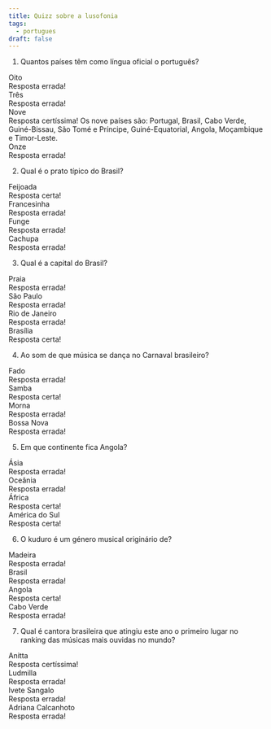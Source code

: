 ```yaml
---
title: Quizz sobre a lusofonia
tags:
  - portugues
draft: false
---
```

1. Quantos países têm como língua oficial o português?

<e-card color="1">
  <div>Oito</div>
  <div>
Resposta errada!
  </div>
</e-card>

<e-card color="2">
  <div>Três</div>
  <div>
Resposta errada!
  </div>
</e-card>

<e-card color="3">
  <div>Nove</div>
<div>
Resposta certíssima!
Os nove países são: Portugal, Brasil, Cabo Verde, Guiné-Bissau, São Tomé e Príncipe, Guiné-Equatorial, Angola, Moçambique e Timor-Leste.
</div>
</e-card>

<e-card color="4">
  <div>Onze</div>
  <div>
Resposta errada!
  </div>
</e-card>

2. Qual é o prato típico do Brasil?

<e-card color="5">
  <div>Feijoada</div>
  <div>
Resposta certa!
  </div>
</e-card>

<e-card color="6">
  <div>Francesinha</div>
  <div>
Resposta errada!
  </div>
</e-card>

<e-card color="7">
  <div>Funge</div>
<div>
Resposta errada!
</div>
</e-card>

<e-card color="8">
  <div>Cachupa</div>
  <div>
Resposta errada!
  </div>
</e-card>

3. Qual é a capital do Brasil?

<e-card color="9">
  <div>Praia</div>
  <div>
Resposta errada!
  </div>
</e-card>

<e-card color="10">
  <div>São Paulo</div>
  <div>
Resposta errada!
  </div>
</e-card>

<e-card color="1">
  <div>Rio de Janeiro</div>
  <div>
Resposta errada!
  </div>
</e-card>

<e-card color="2">
  <div>Brasília</div>
  <div>
Resposta certa!
  </div>
</e-card>

4. Ao som de que música se dança no Carnaval brasileiro?

<e-card color="3">
  <div>Fado</div>
  <div>
Resposta errada!
  </div>
</e-card>

<e-card color="4">
  <div>Samba</div>
  <div>
Resposta certa!
  </div>
</e-card>

<e-card color="5">
  <div>Morna</div>
  <div>
Resposta errada!
  </div>
</e-card>

<e-card color="6">
  <div>Bossa Nova</div>
  <div>
Resposta errada!
  </div>
</e-card>

5. Em que continente fica Angola?

<e-card color="7">
  <div>Ásia</div>
  <div>
Resposta errada!
  </div>
</e-card>

<e-card color="8">
  <div>Oceânia</div>
  <div>
Resposta errada!
  </div>
</e-card>

<e-card color="9">
  <div>África</div>
  <div>
Resposta certa!
  </div>
</e-card>

<e-card color="10">
  <div>América do Sul</div>
  <div>
Resposta certa!
  </div>
</e-card>

6. O kuduro é um género musical originário de?

<e-card color="1">
  <div>Madeira</div>
  <div>
Resposta errada!
  </div>
</e-card>

<e-card color="2">
  <div>Brasil</div>
  <div>
Resposta errada!
  </div>
</e-card>

<e-card color="3">
  <div>Angola</div>
  <div>
Resposta certa!
  </div>
</e-card>

<e-card color="4">
  <div>Cabo Verde</div>
  <div>
Resposta errada!
  </div>
</e-card>

7. Qual é cantora brasileira que atingiu este ano o primeiro lugar no ranking das músicas mais ouvidas no mundo?

<e-card color="5">
  <div>Anitta</div>
  <div>
Resposta certíssima!
  </div>
</e-card>

<e-card color="6">
  <div>Ludmilla</div>
  <div>
Resposta errada!
  </div>
</e-card>

<e-card color="7">
  <div>Ivete Sangalo</div>
  <div>
Resposta errada!
  </div>
</e-card>

<e-card color="8">
  <div>Adriana Calcanhoto</div>
  <div>
Resposta errada!
  </div>
</e-card>
